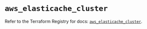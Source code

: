 # `aws_elasticache_cluster`

Refer to the Terraform Registry for docs: [`aws_elasticache_cluster`](https://registry.terraform.io/providers/hashicorp/aws/6.11.0/docs/resources/elasticache_cluster).
